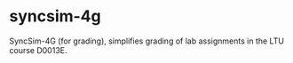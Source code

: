 # syncsim-4g
SyncSim-4G (for grading), simplifies grading of lab assignments in the LTU course D0013E.

